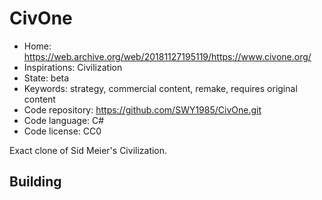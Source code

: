 # CivOne

- Home: https://web.archive.org/web/20181127195119/https://www.civone.org/
- Inspirations: Civilization
- State: beta
- Keywords: strategy, commercial content, remake, requires original content
- Code repository: https://github.com/SWY1985/CivOne.git
- Code language: C#
- Code license: CC0

Exact clone of Sid Meier's Civilization.

## Building
